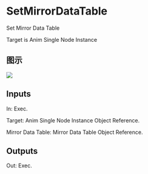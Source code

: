 # SetMirrorDataTable

Set Mirror Data Table

Target is Anim Single Node Instance

## 图示

![]($-20221218-17504576.png)

## Inputs

In: Exec.

Target: Anim Single Node Instance Object Reference.

Mirror Data Table: Mirror Data Table Object Reference.  

## Outputs

Out: Exec.

